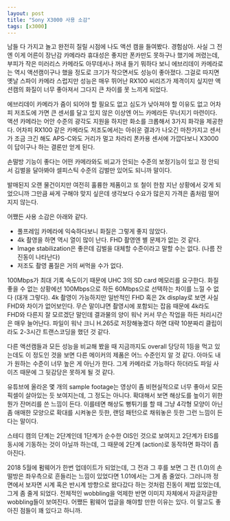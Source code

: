 ```yaml
---
layout: post
title: "Sony X3000 사용 소감"
tags: [x3000]
---
```


남들 다 가지고 놀고 완전히 질릴 시점에 나도 액션 캠을 들여봤다. 경험삼아. 사실 그 전엔 이게 어른이 장난감 카메라라 휴대성은 좋지만 폰카만도 못하구나 했기에 꺼렸는데, 부피가 작은 미러리스 카메라도 아무데서나 꺼내 들기 뭐하다 보니 에브리데이 카메라로는 역시 액션캠이구나 했을 정도로 크기가 작으면서도 성능이 좋아졌다. 그걸로 따지면 옛날 스파이 카메라 스럽지만 성능은 매우 뛰어난 RX100 씨리즈가 제격이지 싶지만 액션캠의 화질이 너무 좋아져서 그다지 큰 차이를 못 느끼게 되었다. 

에브리데이 카메라가 줌이 되어야 할 필요도 없고 심도가 낮아져야 할 이유도 없고 어차피 저조도에 가면 큰 센서를 달고 있지 않은 이상엔 어느 카메라든 무너지기 마련이다. 액션 카메라는 어안 수준의 광각도 지원을 하지만 화소를 크롭해서 3가지 화각을 제공한다. 어차피 RX100 같은 카메라도 저조도에서는 아쉬운 결과가 나오긴 마찬가지고 센서가 조금 크긴 해도 APS-C와도 거리가 멀고 차라리 폰카용 센서에 가깝다보니 X3000이 답이구나 하는 결론만 얻게 된다. 

손떨방 기능이 좋다는 어떤 카메라와도 비교가 안되는 수준의 보정기능이 있고 정 안되서 김벌을 달아봐야 셀피스틱 수준의 김벌만 있어도 되니까 말이다. 

발매된지 오랜 물건이지만 여전히 훌륭한 제품이고 또 철이 한참 지난 상황에서 갖게 되었으니까 그만큼 싸게 구해야 맞지 싶은데 생각보다 수요가 많은지 가격은 좀처럼 떨어지지 않는다. 

어쨌든 사용 소감은 아래와 같다.
- 풀프레임 카메라에 익숙하다보니 화질은 그렇게 좋지 않았다.
- 4k 촬영을 하면 역시 열이 많이 난다. FHD 촬영엔 별 문제가 없는 것 같다. 
- Image stabilization은 좋은데 김벌을 대체할 수준이라고 말할 수는 없다. (나름 잔 진동이 나타난다)
- 저조도 촬영 품질은 거의 써먹을 수가 없다. 

100Mbps가 최대 기록 속도이기 때문에 UHC 3의 SD card 메모리를 요구한다. 화질 좋을 수 없는 상황에선 100Mbps으로 하든 60Mbps으로 선택하는 차이를 느낄 수 없다 (대개 그렇다). 4k 촬영이 가능하지만 일반적인 FHD 혹은 2k display로 보면 사실 FHD와 차이가 없어보인다. 무슨 말이냐면 촬영시에 포함되는 잡음 때문에 4k라도 FHD와 다른지 잘 모르겠단 말인데 결과물의 양이 워낙 커서 무슨 작업을 하든 처리시간은 매우 늘어난다. 파일이 워낙 크니 H.265로 저장해놓겠다 하면 대략 10분짜리 클립이라도 2-3시간 트랜스코딩을 했던 것 같다. 

다른 액션캠들과 모든 성능을 비교해 봤을 때 지금까지도 overall 당당히 1등을 먹고 있는데도 이 정도인 것을 보면 다른 메이커의 제품은 어느 수준인지 알 것 같다. 아마도 내가 원하는 수준이 너무 높은 게 아닌가 한다. 그게 카메라로 가능하다 하더라도 파일 사이즈 때문에 그 뒷감당은 못하게 될 것 같다. 

유튜브에 올라온 몇 개의 sample footage는 영상이 좀 비현실적으로 너무 좋아서 모든 픽셀이 살아있는 듯 보여지는데, 그 정도는 아니다. 확대해서 보면 해상도를 높이기 위한 뭔가 잔머리를 쓴 느낌이 든다. 이를테면 해상도 뻥튀기를 할 때 그냥 4각형 모양이 아닌 좀 애매한 모양으로 확대를 시켜놓은 듯한, 랜덤 패턴으로 채워놓은 듯한 그런 느낌이 든다는 말이다. 

스테디 캠의 단계는 2단계인데 1단계가 순수한 OIS인 것으로 보여지고 2단계가 EIS를 동시에 기동하는 것이 아닐까 하는데, 그 때문에 2단계 (action)로 동작하면 화각이 좁아진다. 

2018 5월에 펌웨어가 한번 업데이트가 되었는데, 그 전과 그 후를 보면 그 전 (1.0)의 손떨방은 좌우측으로 흔들리는 느낌이 있었다면 1.01에서는 그게 좀 줄었다. 그러니까 정면에서 보자면 시계 혹은 반시계 방향으로 왔다갔다 하는 것처럼 진동이 제법 있었는데, 그게 좀 줄게 되었다. 전체적인 wobbling을 억제한 반면 이미지 자체에서 자글자글한 wobbling들이 보여진다. 어쨌든 펌웨어 업글을 해야할 만한 이유는 있다. 이 말고도 좋아진 점들이 꽤 있다고 하니까.

